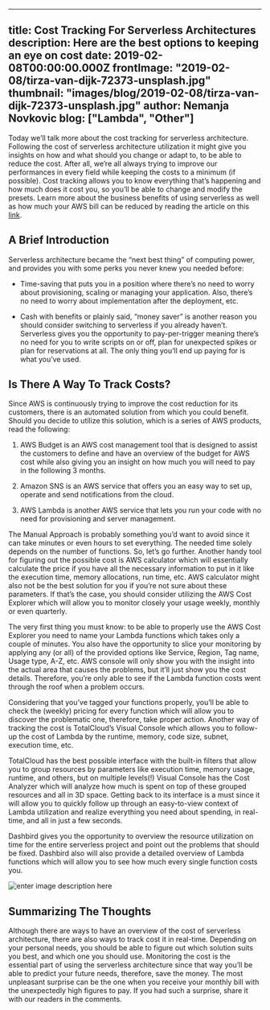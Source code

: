 
---
title: Cost Tracking For Serverless Architectures
description: Here are the best options to keeping an eye on cost
date: 2019-02-08T00:00:00.000Z
frontImage: "2019-02-08/tirza-van-dijk-72373-unsplash.jpg"
thumbnail: "images/blog/2019-02-08/tirza-van-dijk-72373-unsplash.jpg"
author: Nemanja Novkovic
blog: ["Lambda", "Other"]
---

  

Today we’ll talk more about the cost tracking for serverless architecture. Following the cost of serverless architecture utilization it might give you insights on how and what should you change or adapt to, to be able to reduce the cost. After all, we’re all always trying to improve our performances in every field while keeping the costs to a minimum (if possible). Cost tracking allows you to know everything that’s happening and how much does it cost you, so you’ll be able to change and modify the presets. Learn more about the business benefits of using serverless as well as how much your AWS bill can be reduced by reading the article on this [link](https://hackernoon.com/serverless-survey-77-delivery-speed-4-dev-workdays-mo-saved-26-aws-monthly-bill-d99174f70663).


## A Brief Introduction

 
Serverless architecture became the “next best thing” of computing power, and provides you with some perks you never knew you needed before:

  

- Time-saving that puts you in a position where there’s no need to worry about provisioning, scaling or managing your application. Also, there’s no need to worry about implementation after the deployment, etc.

  

- Cash with benefits or plainly said, “money saver” is another reason you should consider switching to serverless if you already haven’t. Serverless gives you the opportunity to pay-per-trigger meaning there’s no need for you to write scripts on or off, plan for unexpected spikes or plan for reservations at all. The only thing you’ll end up paying for is what you’ve used.

  

## Is There A Way To Track Costs?

  

Since AWS is continuously trying to improve the cost reduction for its customers, there is an automated solution from which you could benefit. Should you decide to utilize this solution, which is a series of AWS products, read the following:

  

1. AWS Budget is an AWS cost management tool that is designed to assist the customers to define and have an overview of the budget for AWS cost while also giving you an insight on how much you will need to pay in the following 3 months.

2. Amazon SNS is an AWS service that offers you an easy way to set up, operate and send notifications from the cloud.

3. AWS Lambda is another AWS service that lets you run your code with no need for provisioning and server management.

 
The Manual Approach is probably something you’d want to avoid since it can take minutes or even hours to set everything. The needed time solely depends on the number of functions. So, let’s go further. Another handy tool for figuring out the possible cost is AWS calculator which will essentially calculate the price if you have all the necessary information to put in it like the execution time, memory allocations, run time, etc. AWS calculator might also not be the best solution for you if you’re not sure about these parameters. If that’s the case, you should consider utilizing the AWS Cost Explorer which will allow you to monitor closely your usage weekly, monthly or even quarterly.

The very first thing you must know: to be able to properly use the AWS Cost Explorer you need to name your Lambda functions which takes only a couple of minutes. You also have the opportunity to slice your monitoring by applying any (or all) of the provided options like Service, Region, Tag name, Usage type, A-Z, etc. AWS console will only show you with the insight into the actual area that causes the problems, but it’ll just show you the cost details. Therefore, you’re only able to see if the Lambda function costs went through the roof when a problem occurs.

Considering that you’ve tagged your functions properly, you’ll be able to check the (weekly) pricing for every function which will allow you to discover the problematic one, therefore, take proper action. Another way of tracking the cost is TotalCloud’s Visual Console which allows you to follow-up the cost of Lambda by the runtime, memory, code size, subnet, execution time, etc.

TotalCloud has the best possible interface with the built-in filters that allow you to group resources by parameters like execution time, memory usage, runtime, and others, but on multiple levels(!) Visual Console has the Cost Analyzer which will analyze how much is spent on top of these grouped resources and all in 3D space. Getting back to its interface is a must since it will allow you to quickly follow up through an easy-to-view context of Lambda utilization and realize everything you need about spending, in real-time, and all in just a few seconds.

Dashbird gives you the opportunity to overview the resource utilization on time for the entire serverless project and point out the problems that should be fixed. Dashbird also will also provide a detailed overview of Lambda functions which will allow you to see how much every single function costs you.

![enter image description here](/images/blog/2019-02-08/lambda-invocation-cost.png)

  
## Summarizing The Thoughts

Although there are ways to have an overview of the cost of serverless architecture, there are also ways to track cost it in real-time. Depending on your personal needs, you should be able to figure out which solution suits you best, and which one you should use. Monitoring the cost is the essential part of using the serverless architecture since that way you’ll be able to predict your future needs, therefore, save the money. The most unpleasant surprise can be the one when you receive your monthly bill with the unexpectedly high figures to pay. If you had such a surprise, share it with our readers in the comments.